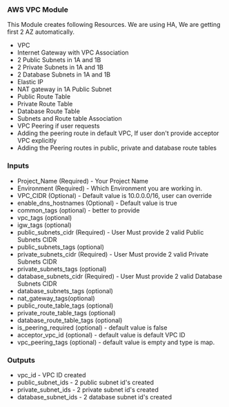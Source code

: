 ### AWS VPC Module

This Module creates following Resources. We are using HA, We are getting first 2 AZ automatically.
* VPC
* Internet Gateway with VPC Association
* 2 Public Subnets in 1A and 1B
* 2 Private Subnets in 1A and 1B
* 2 Database Subnets in 1A and 1B
* Elastic IP
* NAT gateway in 1A Public Subnet
* Public Route Table
* Private Route Table
* Database Route Table
* Subnets and Route table Association
* VPC Peering if user requests
* Adding the peering route in default VPC, If user don't provide acceptor VPC explicitly
* Adding the Peering routes in public, private and database route tables 

### Inputs

* Project_Name (Required) - Your Project Name
* Environment (Required) - Which Environment you are working in.
* VPC_CIDR (Optional) - Default value is 10.0.0.0/16, user can override
* enable_dns_hostnames (Optional) - Default value is true
* common_tags (optional) - better to provide
* vpc_tags (optional)
* igw_tags (optional)
* public_subnets_cidr (Required) - User Must provide 2 valid Public Subnets CIDR
* public_subnets_tags (optional)
* private_subnets_cidr (Required) - User Must provide 2 valid Private Subnets CIDR
* private_subnets_tags (optional)
* database_subnets_cidr (Required) - User Must provide 2 valid Database Subnets CIDR
* database_subnets_tags (optional)
* nat_gateway_tags(optional)
* public_route_table_tags (optional)
* private_route_table_tags (optional)
* database_route_table_tags (optional)
* is_peering_required (optional) - default value is false
* acceptor_vpc_id (optional) - default value is default VPC ID
* vpc_peering_tags (optional) - default value is empty and type is map.

### Outputs
* vpc_id - VPC ID created
* public_subnet_ids - 2 public subnet id's created
* private_subnet_ids - 2 private subnet id's created
* database_subnet_ids - 2 database subnet id's created